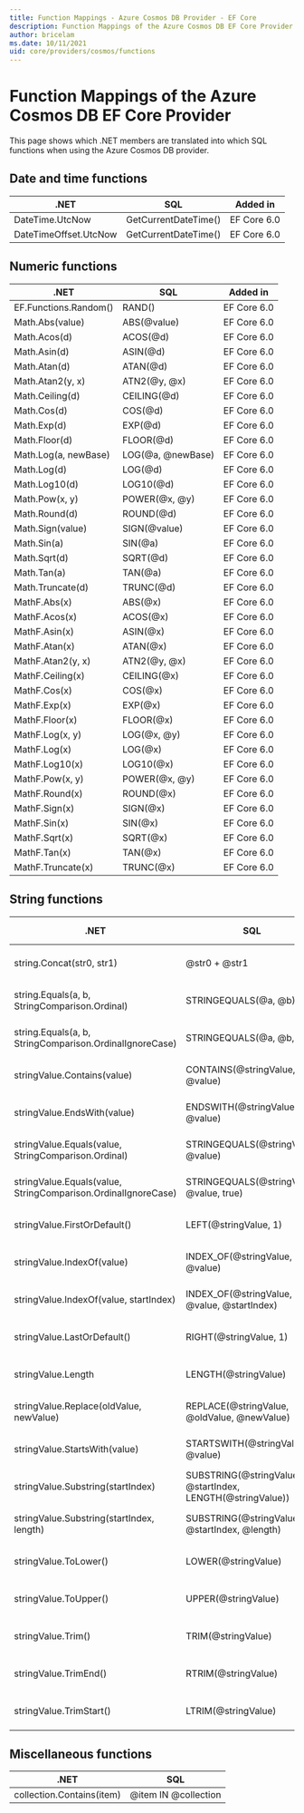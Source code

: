```yaml
---
title: Function Mappings - Azure Cosmos DB Provider - EF Core
description: Function Mappings of the Azure Cosmos DB EF Core Provider
author: bricelam
ms.date: 10/11/2021
uid: core/providers/cosmos/functions
---
```

# Function Mappings of the Azure Cosmos DB EF Core Provider

This page shows which .NET members are translated into which SQL functions when using the Azure Cosmos DB provider.

## Date and time functions

.NET                  | SQL                  | Added in
--------------------- | -------------------- | --------
DateTime.UtcNow       | GetCurrentDateTime() | EF Core 6.0
DateTimeOffset.UtcNow | GetCurrentDateTime() | EF Core 6.0

## Numeric functions

.NET                  | SQL               | Added in
--------------------- | ----------------- | --------
EF.Functions.Random() | RAND()            | EF Core 6.0
Math.Abs(value)       | ABS(@value)       | EF Core 6.0
Math.Acos(d)          | ACOS(@d)          | EF Core 6.0
Math.Asin(d)          | ASIN(@d)          | EF Core 6.0
Math.Atan(d)          | ATAN(@d)          | EF Core 6.0
Math.Atan2(y, x)      | ATN2(@y, @x)      | EF Core 6.0
Math.Ceiling(d)       | CEILING(@d)       | EF Core 6.0
Math.Cos(d)           | COS(@d)           | EF Core 6.0
Math.Exp(d)           | EXP(@d)           | EF Core 6.0
Math.Floor(d)         | FLOOR(@d)         | EF Core 6.0
Math.Log(a, newBase)  | LOG(@a, @newBase) | EF Core 6.0
Math.Log(d)           | LOG(@d)           | EF Core 6.0
Math.Log10(d)         | LOG10(@d)         | EF Core 6.0
Math.Pow(x, y)        | POWER(@x, @y)     | EF Core 6.0
Math.Round(d)         | ROUND(@d)         | EF Core 6.0
Math.Sign(value)      | SIGN(@value)      | EF Core 6.0
Math.Sin(a)           | SIN(@a)           | EF Core 6.0
Math.Sqrt(d)          | SQRT(@d)          | EF Core 6.0
Math.Tan(a)           | TAN(@a)           | EF Core 6.0
Math.Truncate(d)      | TRUNC(@d)         | EF Core 6.0
MathF.Abs(x)          | ABS(@x)           | EF Core 6.0
MathF.Acos(x)         | ACOS(@x)          | EF Core 6.0
MathF.Asin(x)         | ASIN(@x)          | EF Core 6.0
MathF.Atan(x)         | ATAN(@x)          | EF Core 6.0
MathF.Atan2(y, x)     | ATN2(@y, @x)      | EF Core 6.0
MathF.Ceiling(x)      | CEILING(@x)       | EF Core 6.0
MathF.Cos(x)          | COS(@x)           | EF Core 6.0
MathF.Exp(x)          | EXP(@x)           | EF Core 6.0
MathF.Floor(x)        | FLOOR(@x)         | EF Core 6.0
MathF.Log(x, y)       | LOG(@x, @y)       | EF Core 6.0
MathF.Log(x)          | LOG(@x)           | EF Core 6.0
MathF.Log10(x)        | LOG10(@x)         | EF Core 6.0
MathF.Pow(x, y)       | POWER(@x, @y)     | EF Core 6.0
MathF.Round(x)        | ROUND(@x)         | EF Core 6.0
MathF.Sign(x)         | SIGN(@x)          | EF Core 6.0
MathF.Sin(x)          | SIN(@x)           | EF Core 6.0
MathF.Sqrt(x)         | SQRT(@x)          | EF Core 6.0
MathF.Tan(x)          | TAN(@x)           | EF Core 6.0
MathF.Truncate(x)     | TRUNC(@x)         | EF Core 6.0

## String functions

.NET                                                          | SQL                                                        | Added in
------------------------------------------------------------- | ---------------------------------------------------------- | --------
string.Concat(str0, str1)                                     | @str0 + @str1                                              | EF Core 6.0
string.Equals(a, b, StringComparison.Ordinal)                 | STRINGEQUALS(@a, @b)                                       | EF Core 6.0
string.Equals(a, b, StringComparison.OrdinalIgnoreCase)       | STRINGEQUALS(@a, @b, true)                                 | EF Core 6.0
stringValue.Contains(value)                                   | CONTAINS(@stringValue, @value)                             | EF Core 5.0
stringValue.EndsWith(value)                                   | ENDSWITH(@stringValue, @value)                             | EF Core 5.0
stringValue.Equals(value, StringComparison.Ordinal)           | STRINGEQUALS(@stringValue, @value)                         | EF Core 6.0
stringValue.Equals(value, StringComparison.OrdinalIgnoreCase) | STRINGEQUALS(@stringValue, @value, true)                   | EF Core 6.0
stringValue.FirstOrDefault()                                  | LEFT(@stringValue, 1)                                      | EF Core 5.0
stringValue.IndexOf(value)                                    | INDEX_OF(@stringValue, @value)                             | EF Core 6.0
stringValue.IndexOf(value, startIndex)                        | INDEX_OF(@stringValue, @value, @startIndex)                | EF Core 6.0
stringValue.LastOrDefault()                                   | RIGHT(@stringValue, 1)                                     | EF Core 5.0
stringValue.Length                                            | LENGTH(@stringValue)                                       | EF Core 6.0
stringValue.Replace(oldValue, newValue)                       | REPLACE(@stringValue, @oldValue, @newValue)                | EF Core 6.0
stringValue.StartsWith(value)                                 | STARTSWITH(@stringValue, @value)                           | EF Core 5.0
stringValue.Substring(startIndex)                             | SUBSTRING(@stringValue, @startIndex, LENGTH(@stringValue)) | EF Core 6.0
stringValue.Substring(startIndex, length)                     | SUBSTRING(@stringValue, @startIndex, @length)              | EF Core 6.0
stringValue.ToLower()                                         | LOWER(@stringValue)                                        | EF Core 6.0
stringValue.ToUpper()                                         | UPPER(@stringValue)                                        | EF Core 6.0
stringValue.Trim()                                            | TRIM(@stringValue)                                         | EF Core 6.0
stringValue.TrimEnd()                                         | RTRIM(@stringValue)                                        | EF Core 6.0
stringValue.TrimStart()                                       | LTRIM(@stringValue)                                        | EF Core 6.0

## Miscellaneous functions

.NET                      | SQL
------------------------- | ---
collection.Contains(item) | @item IN @collection
